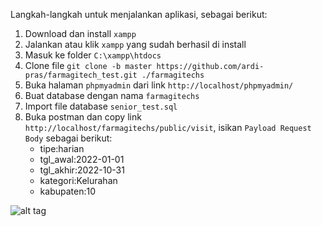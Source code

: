Langkah-langkah untuk menjalankan aplikasi, sebagai berikut:
1. Download dan install `xampp`
2. Jalankan atau klik `xampp` yang sudah berhasil di install
3. Masuk ke folder `C:\xampp\htdocs`
4. Clone file `git clone -b master https://github.com/ardi-pras/farmagitech_test.git ./farmagitechs`
5. Buka halaman `phpmyadmin` dari link `http://localhost/phpmyadmin/`
6. Buat database dengan nama `farmagitechs`
7. Import file database `senior_test.sql`
8. Buka postman dan copy link `http://localhost/farmagitechs/public/visit`, isikan `Payload Request Body` sebagai berikut:
    - tipe:harian
    - tgl_awal:2022-01-01
    - tgl_akhir:2022-10-31
    - kategori:Kelurahan
    - kabupaten:10

![alt tag](https://bit.ly/3Uy8b9z)